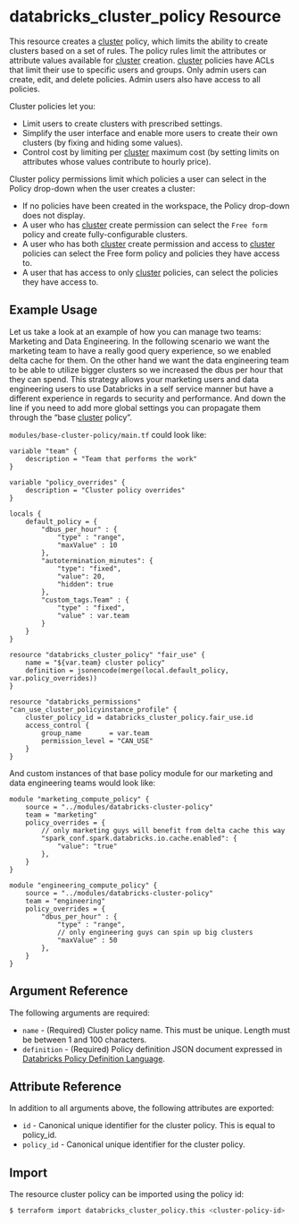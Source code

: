 # databricks_cluster_policy Resource

This resource creates a [cluster](cluster.md) policy, which limits the ability to create clusters based on a set of rules. The policy rules limit the attributes or attribute values available for [cluster](cluster.md) creation. [cluster](cluster.md) policies have ACLs that limit their use to specific users and groups. Only admin users can create, edit, and delete policies. Admin users also have access to all policies.

Cluster policies let you:

* Limit users to create clusters with prescribed settings.
* Simplify the user interface and enable more users to create their own clusters (by fixing and hiding some values).
* Control cost by limiting per [cluster](cluster.md) maximum cost (by setting limits on attributes whose values contribute to hourly price).

Cluster policy permissions limit which policies a user can select in the Policy drop-down when the user creates a cluster:

* If no policies have been created in the workspace, the Policy drop-down does not display.
* A user who has [cluster](cluster.md) create permission can select the `Free form` policy and create fully-configurable clusters.
* A user who has both [cluster](cluster.md) create permission and access to [cluster](cluster.md) policies can select the Free form policy and policies they have access to.
* A user that has access to only [cluster](cluster.md) policies, can select the policies they have access to.

## Example Usage

Let us take a look at an example of how you can manage two teams: Marketing and Data Engineering. In the following scenario we want the marketing team to have a really good query experience, so we enabled delta cache for them. On the other hand we want the data engineering team to be able to utilize bigger clusters so we increased the dbus per hour that they can spend. This strategy allows your marketing users and data engineering users to use Databricks in a self service manner but have a different experience in regards to security and performance. And down the line if you need to add more global settings you can propagate them through the “base [cluster](cluster.md) policy”.

`modules/base-cluster-policy/main.tf` could look like:

```hcl
variable "team" {
    description = "Team that performs the work"
}

variable "policy_overrides" {
    description = "Cluster policy overrides"
}

locals {
    default_policy = {
        "dbus_per_hour" : {
            "type" : "range",
            "maxValue" : 10
        },
        "autotermination_minutes": {
            "type": "fixed",
            "value": 20,
            "hidden": true
        },
        "custom_tags.Team" : {
            "type" : "fixed",
            "value" : var.team
        }
    }
}

resource "databricks_cluster_policy" "fair_use" {
    name = "${var.team} cluster policy"
    definition = jsonencode(merge(local.default_policy, var.policy_overrides))
}

resource "databricks_permissions" "can_use_cluster_policyinstance_profile" {
    cluster_policy_id = databricks_cluster_policy.fair_use.id
    access_control {
        group_name       = var.team
        permission_level = "CAN_USE"
    }
}
```

And custom instances of that base policy module for our marketing and data engineering teams would look like:

```hcl
module "marketing_compute_policy" {
    source = "../modules/databricks-cluster-policy"
    team = "marketing"
    policy_overrides = {
        // only marketing guys will benefit from delta cache this way
        "spark_conf.spark.databricks.io.cache.enabled": {
            "value": "true"
        },
    }
}

module "engineering_compute_policy" {
    source = "../modules/databricks-cluster-policy"
    team = "engineering"
    policy_overrides = {
        "dbus_per_hour" : {
            "type" : "range",
            // only engineering guys can spin up big clusters
            "maxValue" : 50
        },
    }
}
```

## Argument Reference

The following arguments are required:

* `name` - (Required) Cluster policy name. This must be unique. Length must be between 1 and 100 characters.
* `definition` - (Required) Policy definition JSON document expressed in [Databricks Policy Definition Language](https://docs.databricks.com/administration-guide/clusters/policies.html#cluster-policy-definition).

## Attribute Reference

In addition to all arguments above, the following attributes are exported:

* `id` - Canonical unique identifier for the cluster policy. This is equal to policy_id.
* `policy_id` - Canonical unique identifier for the cluster policy.

## Import

The resource cluster policy can be imported using the policy id:

```bash
$ terraform import databricks_cluster_policy.this <cluster-policy-id>
```